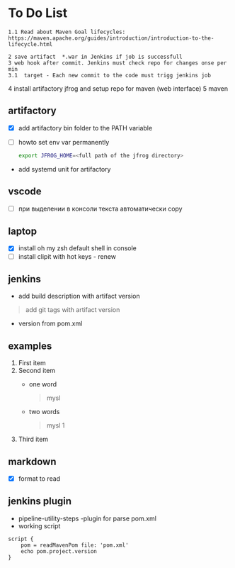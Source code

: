 # To Do List
    1.1 Read about Maven Goal lifecycles:
    https://maven.apache.org/guides/introduction/introduction-to-the-lifecycle.html

    2 save artifact  *.war in Jenkins if job is successfull
    3 web hook after commit. Jenkins must check repo for changes onse per min 
    3.1  target - Each new commit to the code must trigg jenkins job
4 install artifactory jfrog and setup repo for maven (web interface)
5 maven 

## artifactory

- [X]  add artifactory bin folder to the PATH variable
- [ ] howto set env var permanently

  ```bash
  export JFROG_HOME=<full path of the jfrog directory>
  ```

* add systemd unit for artifactory

## vscode

 - [ ] при выделении в консоли текста автоматически copy

## laptop

- [X] install oh my zsh default shell in console
- [ ] install clipit with hot keys - renew

## jenkins
* add build description with artifact version
> add git tags with artifact version

* version from pom.xml

## examples

1. First item
2. Second item
    - one word
        > mysl

    - two words
       > mysl 1
3. Third item


## markdown
- [X] format to read

## jenkins plugin
* pipeline-utility-steps -plugin for parse pom.xml
* working script

``` 
script {
    pom = readMavenPom file: 'pom.xml'
    echo pom.project.version
}

```


